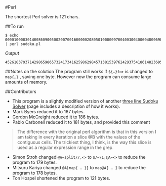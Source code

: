 #Perl

The shortest Perl solver is 121 chars.

##To run
```
$ echo 000010000301400860900500200700160000020805010000097004003004006048006907000080000 | perl sudoku.pl
```

*Output*
```
452618379371429865986573241734162598629845713815397624293754186148236957567981432
```

##Notes on the solution
The program still works if `${…}for` is changed to `map{…}` , saving one byte. However now the program can consume large amounts of memory.

##Contributors

 * This program is a slightly modified version of another [three line Sudoku Solver](http://www.ecclestoad.co.uk/2005/06/sudoku_solver_in_three_lines_explained) (page includes a description of how it works).
 * Mark Byers reduced it to 187 bytes.
 * Gordon McCreight reduced it to 186 bytes.
 * Pablo Carbonell reduced it to 181 bytes, and provided this comment
 >The difference with the original perl algorithm is that in this version 
I am taking in every iteration a slice @B with the values of the
contiguous cells. The trickiest thing, I think, is the way this slice is
used as a regular expression range in the grep.
 * Simon Stroh changed `@A=split//,<>` to `$/=\1;@A=<>` to reduce the program to 179 bytes.
 * Mitsuru Kariya changed `@A[map{ … }]`  to `map@A[ … ]` to reduce the program to 178 bytes.
 * Ton Hospel shortened the program to 121 bytes.
